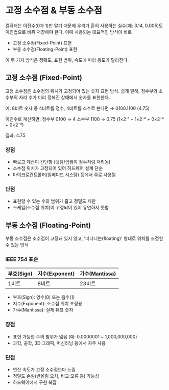 # 고정 소수점 & 부동 소수점
컴퓨터는 이진수(0과 1)만 알기 때문에 우리가 흔히 사용하는 실수(예: 3.14, 0.005)도 이진법으로 바꿔 저장해야 한다.
이때 사용되는 대표적인 방식이 바로

- 고정 소수점(Fixed-Point) 표현
- 부동 소수점(Floating-Point) 표현

이 두 가지 방식은 정확도, 표현 범위, 속도에 따라 용도가 달라진다.

## 고정 소수점 (Fixed-Point)
고정 소수점은 소수점의 위치가 고정되어 있는 숫자 표현 방식. 쉽게 말해, 정수부와 소수부의 자리 수가 미리 정해진 상태에서 숫자를 표현한다.

예: 8비트 숫자 중 4비트를 정수, 4비트를 소수로 쓴다면 → 0100.1100 (4.75)

이진수로 계산하면:
정수부 0100 → 4
소수부 1100 → 0.75 (1×2⁻¹ + 1×2⁻² + 0×2⁻³ + 0×2⁻⁴)

결과: 4.75

### 장점
- 빠르고 계산이 간단함 (덧셈/곱셈이 정수처럼 처리됨)
- 소수점 위치가 고정되어 있어 하드웨어 설계 단순
- 마이크로컨트롤러(임베디드 시스템) 등에서 주로 사용됨

### 단점
- 표현할 수 있는 수의 범위가 좁고 정밀도 제한
- 스케일(소수점 위치)이 고정되어 있어 유연하지 못함

## 부동 소수점 (Floating-Point)
부동 소수점은 소수점이 고정돼 있지 않고, '떠다니는(floating)' 형태로 위치를 조정할 수 있는 방식

### IEEE 754 표준
| 부호(Sign) | 지수(Exponent) | 가수(Mantissa) |
| -------- | ------------ | ------------ |
| 1비트      | 8비트          | 23비트         |

- 부호(Sign): 양수(0) 또는 음수(1)
- 지수(Exponent): 소수점 위치 조정용
- 가수(Mantissa): 실제 유효 숫자

### 장점
- 표현 가능한 수의 범위가 넓음 (예: 0.0000001 ~ 1,000,000,000)
- 과학, 공학, 3D 그래픽, 머신러닝 등에서 자주 사용

### 단점
- 연산 속도가 고정 소수점보다 느림
- 정밀도 손실(반올림 오차, 비교 오류 등) 가능성
- 하드웨어에서 구현 복잡